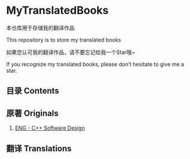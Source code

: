 # MyTranslatedBooks
本仓库用于存储我的翻译作品

This repository is to store my translated books



如果您认可我的翻译作品，请不要忘记给我一个Star哦~

If you recognize my translated books, please don’t hesitate to give me a star.



## 目录 Contents

## 原著 Originals

1. [ENG - C++ Software Design](https://github.com/MarriotZ/MyTranslatedBooks/blob/main/CPPSoftwareDesign/CPPSoftwareDesign.md)

## 翻译 Translations
